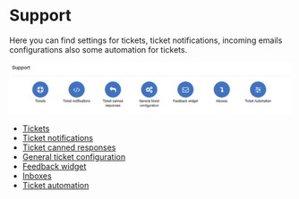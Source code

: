 Support
=============
Here you can find settings for tickets, ticket notifications, incoming emails configurations also some automation for tickets.

![Support](support_config.png)

* [Tickets](configuration/support/tickets/tickets.md)
* [Ticket notifications](configuration/support/ticket_notifications/tickets_notifications.md)
* [Ticket canned responses](configuration/support/ticket_canned_responses/responses.md)
* [General ticket configuration](configuration/support/general_ticket_configuration/ticket_config.md)
* [Feedback widget](configuration/support/feedback_widget/widget.md)
* [Inboxes](configuration/support/inboxes/inboxes.md)
* [Ticket automation](configuration/support/ticket_automation/ticket_automation.md)
